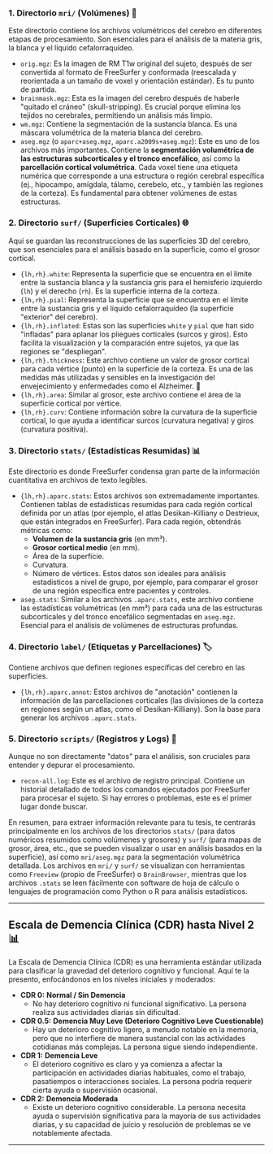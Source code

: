 ### 1. Directorio `mri/` (Volúmenes) 🧠

Este directorio contiene los archivos volumétricos del cerebro en diferentes etapas de procesamiento. Son esenciales para el análisis de la materia gris, la blanca y el líquido cefalorraquídeo.

* `orig.mgz`: Es la imagen de RM T1w original del sujeto, después de ser convertida al formato de FreeSurfer y conformada (reescalada y reorientada a un tamaño de voxel y orientación estándar). Es tu punto de partida.
* `brainmask.mgz`: Esta es la imagen del cerebro después de haberle "quitado el cráneo" (skull-stripping). Es crucial porque elimina los tejidos no cerebrales, permitiendo un análisis más limpio.
* `wm.mgz`: Contiene la segmentación de la sustancia blanca. Es una máscara volumétrica de la materia blanca del cerebro.
* `aseg.mgz` (o `aparc+aseg.mgz`, `aparc.a2009s+aseg.mgz`): Este es uno de los archivos más importantes. Contiene la **segmentación volumétrica de las estructuras subcorticales y el tronco encefálico**, así como la **parcellación cortical volumétrica**. Cada voxel tiene una etiqueta numérica que corresponde a una estructura o región cerebral específica (ej., hipocampo, amígdala, tálamo, cerebelo, etc., y también las regiones de la corteza). Es fundamental para obtener volúmenes de estas estructuras.

### 2. Directorio `surf/` (Superficies Corticales) 🌐

Aquí se guardan las reconstrucciones de las superficies 3D del cerebro, que son esenciales para el análisis basado en la superficie, como el grosor cortical.

* `{lh,rh}.white`: Representa la superficie que se encuentra en el límite entre la sustancia blanca y la sustancia gris para el hemisferio izquierdo (`lh`) y el derecho (`rh`). Es la superficie interna de la corteza.
* `{lh,rh}.pial`: Representa la superficie que se encuentra en el límite entre la sustancia gris y el líquido cefalorraquídeo (la superficie "exterior" del cerebro).
* `{lh,rh}.inflated`: Estas son las superficies `white` y `pial` que han sido "infladas" para aplanar los pliegues corticales (surcos y giros). Esto facilita la visualización y la comparación entre sujetos, ya que las regiones se "despliegan".
* `{lh,rh}.thickness`: Este archivo contiene un valor de grosor cortical para cada vértice (punto) en la superficie de la corteza. Es una de las medidas más utilizadas y sensibles en la investigación del envejecimiento y enfermedades como el Alzheimer. 📏
* `{lh,rh}.area`: Similar al grosor, este archivo contiene el área de la superficie cortical por vértice.
* `{lh,rh}.curv`: Contiene información sobre la curvatura de la superficie cortical, lo que ayuda a identificar surcos (curvatura negativa) y giros (curvatura positiva).

### 3. Directorio `stats/` (Estadísticas Resumidas) 📊

Este directorio es donde FreeSurfer condensa gran parte de la información cuantitativa en archivos de texto legibles.

* `{lh,rh}.aparc.stats`: Estos archivos son extremadamente importantes. Contienen tablas de estadísticas resumidas para cada región cortical definida por un atlas (por ejemplo, el atlas Desikan-Killiany o Destrieux, que están integrados en FreeSurfer). Para cada región, obtendrás métricas como:
    * **Volumen de la sustancia gris** (en mm³).
    * **Grosor cortical medio** (en mm).
    * Área de la superficie.
    * Curvatura.
    * Número de vértices.
    Estos datos son ideales para análisis estadísticos a nivel de grupo, por ejemplo, para comparar el grosor de una región específica entre pacientes y controles.
* `aseg.stats`: Similar a los archivos `.aparc.stats`, este archivo contiene las estadísticas volumétricas (en mm³) para cada una de las estructuras subcorticales y del tronco encefálico segmentadas en `aseg.mgz`. Esencial para el análisis de volúmenes de estructuras profundas.

### 4. Directorio `label/` (Etiquetas y Parcellaciones) 🏷️

Contiene archivos que definen regiones específicas del cerebro en las superficies.

* `{lh,rh}.aparc.annot`: Estos archivos de "anotación" contienen la información de las parcellaciones corticales (las divisiones de la corteza en regiones según un atlas, como el Desikan-Killiany). Son la base para generar los archivos `.aparc.stats`.

### 5. Directorio `scripts/` (Registros y Logs) 📜

Aunque no son directamente "datos" para el análisis, son cruciales para entender y depurar el procesamiento.

* `recon-all.log`: Este es el archivo de registro principal. Contiene un historial detallado de todos los comandos ejecutados por FreeSurfer para procesar el sujeto. Si hay errores o problemas, este es el primer lugar donde buscar.

En resumen, para extraer información relevante para tu tesis, te centrarás principalmente en los archivos de los directorios `stats/` (para datos numéricos resumidos como volúmenes y grosores) y `surf/` (para mapas de grosor, área, etc., que se pueden visualizar o usar en análisis basados en la superficie), así como `mri/aseg.mgz` para la segmentación volumétrica detallada. Los archivos en `mri/` y `surf/` se visualizan con herramientas como `Freeview` (propio de FreeSurfer) o `BrainBrowser`, mientras que los archivos `.stats` se leen fácilmente con software de hoja de cálculo o lenguajes de programación como Python o R para análisis estadísticos.

---

## Escala de Demencia Clínica (CDR) hasta Nivel 2 📊

La Escala de Demencia Clínica (CDR) es una herramienta estándar utilizada para clasificar la gravedad del deterioro cognitivo y funcional. Aquí te la presento, enfocándonos en los niveles iniciales y moderados:

* **CDR 0:** **Normal / Sin Demencia**
    * No hay deterioro cognitivo ni funcional significativo. La persona realiza sus actividades diarias sin dificultad.
* **CDR 0.5:** **Demencia Muy Leve (Deterioro Cognitivo Leve Cuestionable)**
    * Hay un deterioro cognitivo ligero, a menudo notable en la memoria, pero que no interfiere de manera sustancial con las actividades cotidianas más complejas. La persona sigue siendo independiente.
* **CDR 1:** **Demencia Leve**
    * El deterioro cognitivo es claro y ya comienza a afectar la participación en actividades diarias habituales, como el trabajo, pasatiempos o interacciones sociales. La persona podría requerir cierta ayuda o supervisión ocasional.
* **CDR 2:** **Demencia Moderada**
    * Existe un deterioro cognitivo considerable. La persona necesita ayuda o supervisión significativa para la mayoría de sus actividades diarias, y su capacidad de juicio y resolución de problemas se ve notablemente afectada.

---
